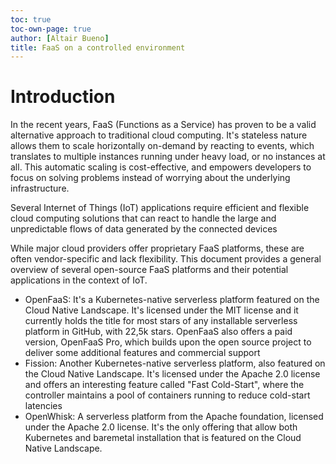 ```yaml
---
toc: true
toc-own-page: true
author: [Altair Bueno]
title: FaaS on a controlled environment
---
```


<!--
Informe de evaluación de plataformas de función como servicio en un entorno controlado

Al contrario que los sistemas de computación tradicionales, como los sistemas
cloud, la computación sin servidor, también conocida como función como servicio,
presenta un cambio de paradigma en el que las aplicaciones y sus funciones son
instanciadas y ejecutadas únicamente cuando éstas son invocadas. Esto no sólo
permite liberar los recursos de las infraestructuras cuando no se requiera un
uso de las aplicaciones, sino también un auto-escalado de las aplicaciones en
momentos de necesidad, lo que conlleva a un uso eficiente de recursos. En el
contexto del Internet de las Cosas (IoT) donde paradigmas con recursos limitados
como la computación en el borde (edge computing) juegan un papel muy importante
para el desarrollo de aplicaciones con requisitos de baja latencia, la
computación sin servidor se presenta como una tecnología prometedora. El
presente proyecto pretender estudiar la adopción y las limitaciones de la
computación sin servidor en este contexto. En primer lugar, el estudiante
realizará una aplicación IoT para validar la tecnología, y posteriormente, a
partir de los conocimientos adquiridos, adaptará el framework Kafka-ML del grupo
de investigación ERTIS para el uso de computación sin servidor. Kafka-ML es un
proyecto de código abierto para la gestión completa del ciclo de vida de
aplicaciones de aprendizaje automático a través de flujos continuos de datos.
La perfecta integración de las mencionadas tecnologías permitirá el desarrollo
de aplicaciones IoT y aprendizaje automático adaptadas a las necesidades de cada
momento.
-->

# Introduction

In the recent years, FaaS (Functions as a Service) has proven to be a valid
alternative approach to traditional cloud computing. It's stateless nature
allows them to scale horizontally on-demand by reacting to events, which
translates to multiple instances running under heavy load, or no instances at
all. This automatic scaling is cost-effective, and empowers developers to focus
on solving problems instead of worrying about the underlying infrastructure.

Several Internet of Things (IoT) applications require efficient and flexible
cloud computing solutions that can react to handle the large and unpredictable
flows of data generated by the connected devices

While major cloud providers offer proprietary FaaS platforms, these are often
vendor-specific and lack flexibility. This document provides a general overview
of several open-source FaaS platforms and their potential applications in the
context of IoT.

- OpenFaaS: It's a Kubernetes-native serverless platform featured on the Cloud
  Native Landscape. It's licensed under the MIT license and it currently holds
  the title for most stars of any installable serverless platform in GitHub,
  with 22,5k stars. OpenFaaS also offers a paid version, OpenFaaS Pro, which
  builds upon the open source project to deliver some additional features and
  commercial support
- Fission: Another Kubernetes-native serverless platform, also featured on the
  Cloud Native Landscape. It's licensed under the Apache 2.0 license and offers
  an interesting feature called "Fast Cold-Start", where the controller
  maintains a pool of containers running to reduce cold-start latencies
- OpenWhisk: A serverless platform from the Apache foundation, licensed under
  the Apache 2.0 license. It's the only offering that allow both Kubernetes and
  baremetal installation that is featured on the Cloud Native Landscape.
